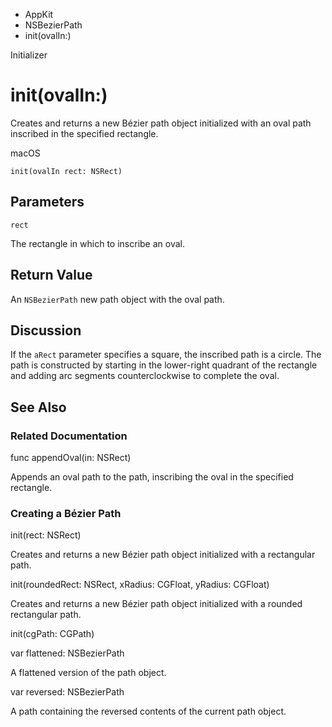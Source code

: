 

- AppKit
- NSBezierPath
-  init(ovalIn:) 

Initializer

# init(ovalIn:)

Creates and returns a new Bézier path object initialized with an oval path inscribed in the specified rectangle.

macOS

``` source
init(ovalIn rect: NSRect)
```

## Parameters 

`rect`  

The rectangle in which to inscribe an oval.

## Return Value

An `NSBezierPath` new path object with the oval path.

## Discussion

If the `aRect` parameter specifies a square, the inscribed path is a circle. The path is constructed by starting in the lower-right quadrant of the rectangle and adding arc segments counterclockwise to complete the oval.

## See Also

### Related Documentation

func appendOval(in: NSRect)

Appends an oval path to the path, inscribing the oval in the specified rectangle.

### Creating a Bézier Path

init(rect: NSRect)

Creates and returns a new Bézier path object initialized with a rectangular path.

init(roundedRect: NSRect, xRadius: CGFloat, yRadius: CGFloat)

Creates and returns a new Bézier path object initialized with a rounded rectangular path.

init(cgPath: CGPath)

var flattened: NSBezierPath

A flattened version of the path object.

var reversed: NSBezierPath

A path containing the reversed contents of the current path object.

